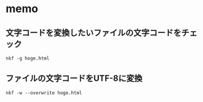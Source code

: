 # memo

## 文字コードを変換したいファイルの文字コードをチェック
`nkf -g hoge.html`

## ファイルの文字コードをUTF-8に変換
`nkf -w --overwrite hoge.html`


